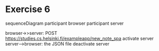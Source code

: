 # Exercise 6
sequenceDiagram
  participant browser
  participant server

  browser->>server: POST https://studies.cs.helsinki.fi/exampleapp/new_note_spa
  activate server
  server-->browser: the JSON file
  deactivate server
  

  
